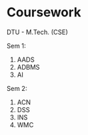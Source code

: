 # Coursework
DTU - M.Tech. (CSE)

Sem 1:
  1. AADS
  2. ADBMS
  3. AI
  
Sem 2:
  1. ACN
  2. DSS
  3. INS
  4. WMC
